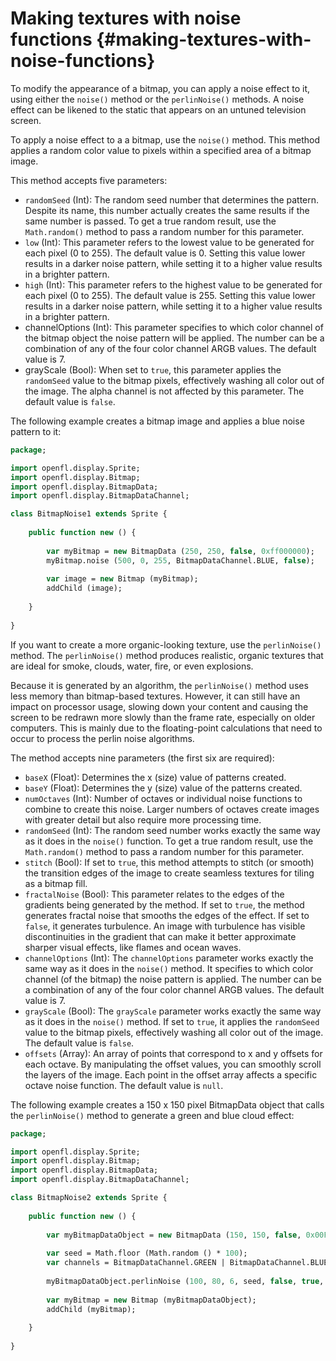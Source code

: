 # Making textures with noise functions {#making-textures-with-noise-functions}

To modify the appearance of a bitmap, you can apply a noise effect to it, using either the `noise()` method or the `perlinNoise()` methods. A noise effect can be likened to the static that appears on an untuned television screen.

To apply a noise effect to a a bitmap, use the `noise()` method. This method applies a random color value to pixels within a specified area of a bitmap image.

This method accepts five parameters:

*   `randomSeed` (Int): The random seed number that determines the pattern. Despite its name, this number actually creates the same results if the same number is passed. To get a true random result, use the `Math.random()` method to pass a random number for this parameter.
*   `low` (Int): This parameter refers to the lowest value to be generated for each pixel (0 to 255). The default value is 0. Setting this value lower results in a darker noise pattern, while setting it to a higher value results in a brighter pattern.
*   `high` (Int): This parameter refers to the highest value to be generated for each pixel (0 to 255). The default value is 255. Setting this value lower results in a darker noise pattern, while setting it to a higher value results in a brighter pattern.
*   channelOptions (Int): This parameter specifies to which color channel of the bitmap object the noise pattern will be applied. The number can be a combination of any of the four color channel ARGB values. The default value is 7.
*   grayScale (Bool): When set to `true`, this parameter applies the `randomSeed` value to the bitmap pixels, effectively washing all color out of the image. The alpha channel is not affected by this parameter. The default value is `false`.

The following example creates a bitmap image and applies a blue noise pattern to it:

```haxe
package;

import openfl.display.Sprite;
import openfl.display.Bitmap;
import openfl.display.BitmapData;
import openfl.display.BitmapDataChannel;

class BitmapNoise1 extends Sprite {
	
	public function new () {
		
		var myBitmap = new BitmapData (250, 250, false, 0xff000000);
		myBitmap.noise (500, 0, 255, BitmapDataChannel.BLUE, false);
		
		var image = new Bitmap (myBitmap);
		addChild (image);
		
	}
	
}
```

If you want to create a more organic-looking texture, use the `perlinNoise()` method. The `perlinNoise()` method produces realistic, organic textures that are ideal for smoke, clouds, water, fire, or even explosions.

Because it is generated by an algorithm, the `perlinNoise()` method uses less memory than bitmap-based textures. However, it can still have an impact on processor usage, slowing down your content and causing the screen to be redrawn more slowly than the frame rate, especially on older computers. This is mainly due to the floating-point calculations that need to occur to process the perlin noise algorithms.

The method accepts nine parameters (the first six are required):

*   `baseX` (Float): Determines the x (size) value of patterns created.
*   `baseY` (Float): Determines the y (size) value of the patterns created.
*   `numOctaves` (Int): Number of octaves or individual noise functions to combine to create this noise. Larger numbers of octaves create images with greater detail but also require more processing time.
*   `randomSeed` (Int): The random seed number works exactly the same way as it does in the `noise()` function. To get a true random result, use the `Math.random()` method to pass a random number for this parameter.
*   `stitch` (Bool): If set to `true`, this method attempts to stitch (or smooth) the transition edges of the image to create seamless textures for tiling as a bitmap fill.
*   `fractalNoise` (Bool): This parameter relates to the edges of the gradients being generated by the method. If set to `true`, the method generates fractal noise that smooths the edges of the effect. If set to `false`, it generates turbulence. An image with turbulence has visible discontinuities in the gradient that can make it better approximate sharper visual effects, like flames and ocean waves.
*   `channelOptions` (Int): The `channelOptions` parameter works exactly the same way as it does in the `noise()` method. It specifies to which color channel (of the bitmap) the noise pattern is applied. The number can be a combination of any of the four color channel ARGB values. The default value is 7.
*   `grayScale` (Bool): The `grayScale` parameter works exactly the same way as it does in the `noise()` method. If set to `true`, it applies the `randomSeed` value to the bitmap pixels, effectively washing all color out of the image. The default value is `false`.
*   `offsets` (Array<Point>): An array of points that correspond to x and y offsets for each octave. By manipulating the offset values, you can smoothly scroll the layers of the image. Each point in the offset array affects a specific octave noise function. The default value is `null`.

The following example creates a 150 x 150 pixel BitmapData object that calls the `perlinNoise()` method to generate a green and blue cloud effect:

```haxe
package;

import openfl.display.Sprite;
import openfl.display.Bitmap;
import openfl.display.BitmapData;
import openfl.display.BitmapDataChannel;

class BitmapNoise2 extends Sprite {
	
	public function new () {
		
		var myBitmapDataObject = new BitmapData (150, 150, false, 0x00FF0000);
		
		var seed = Math.floor (Math.random () * 100);
		var channels = BitmapDataChannel.GREEN | BitmapDataChannel.BLUE;
		
		myBitmapDataObject.perlinNoise (100, 80, 6, seed, false, true, channels, false, null);
		
		var myBitmap = new Bitmap (myBitmapDataObject);
		addChild (myBitmap);
		
	}
	
}
```